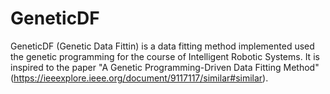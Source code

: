 # GeneticDF

GeneticDF (Genetic Data Fittin) is a data fitting method implemented used the genetic programming for the course of Intelligent Robotic Systems. It is inspired to the paper "A Genetic Programming-Driven Data Fitting Method" (https://ieeexplore.ieee.org/document/9117117/similar#similar).
